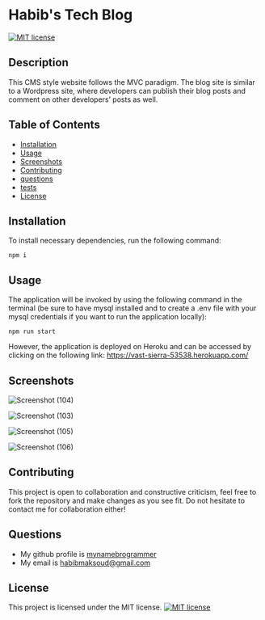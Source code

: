 # Habib's Tech Blog

[![MIT license](https://img.shields.io/badge/License-MIT-brightgreen.svg)](https://opensource.org/licenses/MIT)

## Description

This CMS style website follows the MVC paradigm. The blog site is similar to a Wordpress site, where developers can publish their blog posts and comment on other developers’ posts as well.

## Table of Contents

- [Installation](#installation)
- [Usage](#usage)
- [Screenshots](#screenshots)
- [Contributing](#contributing)
- [questions](#questions)
- [tests](#tests)
- [License](#license)
## Installation

To install necessary dependencies, run the following command:

```
npm i
```

## Usage

The application will be invoked by using the following command in the terminal (be sure to have mysql installed and to create a .env file with your mysql credentials if you want to run the application locally):

```
npm run start 
```
However, the application is deployed on Heroku and can be accessed by clicking on the following link: 
https://vast-sierra-53538.herokuapp.com/

## Screenshots

![Screenshot (104)](https://user-images.githubusercontent.com/79487250/236130106-a8084484-be2c-4809-9294-01795d6fb2d6.png)

![Screenshot (103)](https://user-images.githubusercontent.com/79487250/236130271-5db0e90d-5eb6-4b71-94bd-d3b8a6e2b9f4.png)


![Screenshot (105)](https://user-images.githubusercontent.com/79487250/236130292-a0d1d632-e585-4703-9b7d-890829da31e2.png)

![Screenshot (106)](https://user-images.githubusercontent.com/79487250/236130338-4c05b94f-82fb-4ed3-9487-cca419d97cc2.png)


## Contributing

This project is open to collaboration and constructive criticism, feel free to fork the repository and make changes as you see fit. Do not hesitate to contact me for collaboration either!

## Questions 
- My github profile is [mynamebrogrammer](https://github.com/mynamebrogrammer)
- My email is habibmaksoud@gmail.com

## License

This project is licensed under the MIT license. [![MIT license](https://img.shields.io/badge/License-MIT-brightgreen.svg)](https://opensource.org/licenses/MIT)
